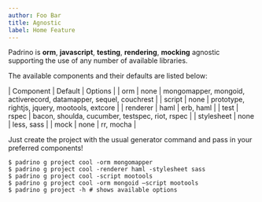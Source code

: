 ```yaml
---
author: Foo Bar
title: Agnostic
label: Home Feature
---
```


Padrino is **orm**, **javascript**, **testing**, **rendering**, **mocking** agnostic supporting the use of any number of
available libraries.


The available components and their defaults are listed below:


| Component | Default | Options |
| orm       | none    | mongomapper, mongoid, activerecord, datamapper, sequel, couchrest |
| script    | none    | prototype, rightjs, jquery, mootools, extcore |
| renderer  | haml    | erb, haml |
| test      | rspec   | bacon, shoulda, cucumber, testspec, riot, rspec |
| stylesheet | none | less, sass |
| mock      | none | rr, mocha |


Just create the project with the usual generator command and pass in your preferred components!


    $ padrino g project cool -orm mongomapper
    $ padrino g project cool -renderer haml -stylesheet sass
    $ padrino g project cool -script mootools
    $ padrino g project cool -orm mongoid —script mootools
    $ padrino g project -h # shows available options

